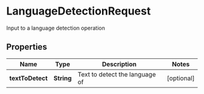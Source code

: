 

# LanguageDetectionRequest

Input to a language detection operation
## Properties

Name | Type | Description | Notes
------------ | ------------- | ------------- | -------------
**textToDetect** | **String** | Text to detect the language of |  [optional]



